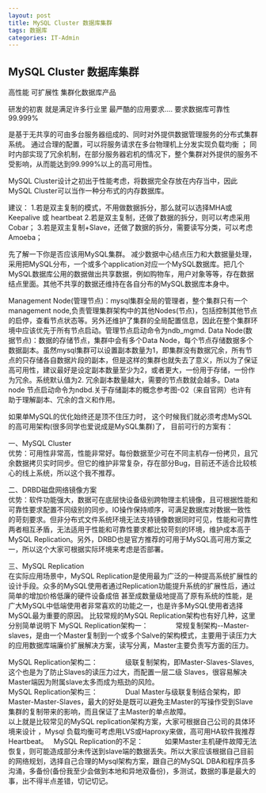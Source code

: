 ```yaml
---
layout: post
title: MySQL Cluster 数据库集群  
tags: 数据库
categories: IT-Admin
---
```


## MySQL Cluster 数据库集群


高性能 可扩展性 集群化数据库产品

研发的初衷 就是满足许多行业里 最严酷的应用要求.... 要求数据库可靠性 99.999%


是基于无共享的可由多台服务器组成的、同时对外提供数据管理服务的分布式集群系统。
通过合理的配置，可以将服务请求在多台物理机上分发实现负载均衡 ；
同时内部实现了冗余机制，在部分服务器宕机的情况下，整个集群对外提供的服务不受影响，从而能达到99.999%以上的高可用性。 

MySQL Cluster设计之初出于性能考虑，将数据完全存放在内存当中，因此MySQL Cluster可以当作一种分布式的内存数据库。

建议：
1.若是双主复制的模式，不用做数据拆分，那么就可以选择MHA或 Keepalive 或 heartbeat
2.若是双主复制，还做了数据的拆分，则可以考虑采用Cobar；
3.若是双主复制+Slave，还做了数据的拆分，需要读写分类，可以考虑Amoeba；

先了解一下你是否应该用MySQL集群。
减少数据中心结点压力和大数据量处理，采用把MySQL分布，一个或多个application对应一个MySQL数据库。把几个MySQL数据库公用的数据做出共享数据，例如购物车，用户对象等等，存在数据结点里面。其他不共享的数据还维持在各自分布的MySQL数据库本身中。



Management Node(管理节点)：mysql集群全局的管理者，整个集群只有一个management node,负责管理集群架构中的其他Nodes(节点)，包括控制其他节点的启停，查看节点状态等。另外还维护了集群的全局配置信息，因此在整个集群环境中应该优先于所有节点启动。管理节点启动命令为ndb\_mgmd.
Data Node(数据节点)：数据的存储节点，集群中会有多个Data Node，每个节点存储数据多个数据副本。虽然mysql集群可以设置副本数量为1，即集群没有数据冗余，所有节点的只存储各自数据片段的副本，但是这样的集群也就失去了意义，所以为了保证高可用性，建议最好是设定副本数量至少为2，或者更大，一份用于存储，一份作为冗余。系统默认值为2. 冗余副本数量越大，需要的节点数就会越多。Data node 节点启动命令为ndbd.关于存储副本的概念参考图-02（来自官网）也许有助于理解副本、冗余的含义和作用。


如果单MySQL的优化始终还是顶不住压力时，
这个时候我们就必须考虑MySQL的高可用架构(很多同学也爱说成是MySQL集群)了，
目前可行的方案有：  

一、MySQL Cluster  
优势：可用性非常高，性能非常好。每份数据至少可在不同主机存一份拷贝，且冗余数据拷贝实时同步。但它的维护非常复杂，存在部分Bug，目前还不适合比较核心的线上系统，所以这个我不推荐。  

二、DRBD磁盘网络镜像方案  
优势：软件功能强大，数据可在底层快设备级别跨物理主机镜像，且可根据性能和可靠性要求配置不同级别的同步。IO操作保持顺序，可满足数据库对数据一致性的苛刻要求。但非分布式文件系统环境无法支持镜像数据同时可见，性能和可靠性两者相互矛盾，无法适用于性能和可靠性要求都比较苛刻的环境，维护成本高于MySQL Replication。另外，DRBD也是官方推荐的可用于MySQL高可用方案之一，所以这个大家可根据实际环境来考虑是否部署。  

三、MySQL Replication  
在实际应用场景中，MySQL Replication是使用最为广泛的一种提高系统扩展性的设计手段。众多的MySQL使用者通过Replication功能提升系统的扩展性后，通过简单的增加价格低廉的硬件设备成倍 甚至成数量级地提高了原有系统的性能，是广大MySQL中低端使用者非常喜欢的功能之一，也是许多MySQL使用者选择MySQL最为重要的原因。
比较常规的MySQL Replication架构也有好几种，这里分别简单说明下
MySQL Replication架构一：
             常规复制架构--Master-slaves，是由一个Master复制到一个或多个Salve的架构模式，主要用于读压力大的应用数据库端廉价扩展解决方案，读写分离，Master主要负责写方面的压力。  

MySQL Replication架构二：
             级联复制架构，即Master-Slaves-Slaves,这个也是为了防止Slaves的读压力过大，而配置一层二级 Slaves，很容易解决Master端因为附属slave太多而成为瓶劲的风险。  
MySQL Replication架构三：
             Dual Master与级联复制结合架构，即Master-Master-Slaves，最大的好处是既可以避免主Master的写操作受到Slave集群的复制带来的影响，而且保证了主Master的单点故障。  
以上就是比较常见的MySQL replication架构方案，大家可根据自己公司的具体环境来设计 ，Mysql 负载均衡可考虑用LVS或Haproxy来做，高可用HA软件我推荐Heartbeat。
 
MySQL Replication的不足：
          如果Master主机硬件故障无法恢复，则可能造成部分未传送到slave端的数据丢失。所以大家应该根据自己目前的网络规划，选择自己合理的Mysql架构方案，跟自己的MySQL DBA和程序员多沟涌，多备份(备份我至少会做到本地和异地双备份)，多测试，数据的事是最大的事，出不得半点差错，切记切记。
